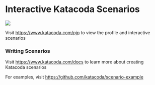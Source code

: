 # Interactive Katacoda Scenarios

[![](http://shields.katacoda.com/katacoda/pjp/count.svg)](https://www.katacoda.com/pjp "Get your profile on Katacoda.com")

Visit https://www.katacoda.com/pjp to view the profile and interactive scenarios

### Writing Scenarios
Visit https://www.katacoda.com/docs to learn more about creating Katacoda scenarios

For examples, visit https://github.com/katacoda/scenario-example
